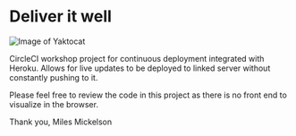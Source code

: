 # Deliver it well

![Image of Yaktocat](https://octodex.github.com/images/yaktocat.png)

CircleCI workshop project for continuous deployment integrated with Heroku. Allows for live updates to be 
deployed to linked server without constantly pushing to it.

Please feel free to review the code in this project as there is no front end to visualize in the browser.

Thank you, Miles Mickelson
